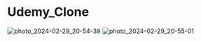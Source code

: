 # Udemy_Clone
![photo_2024-02-29_20-54-39](https://github.com/ayaelhenawy/Udemy_Clone/assets/105563940/37a5e08f-afbf-4191-b8cc-b9f0db424ab1)
![photo_2024-02-29_20-55-01](https://github.com/ayaelhenawy/Udemy_Clone/assets/105563940/3555169e-5adf-4965-b473-d911ecbeca6f)

